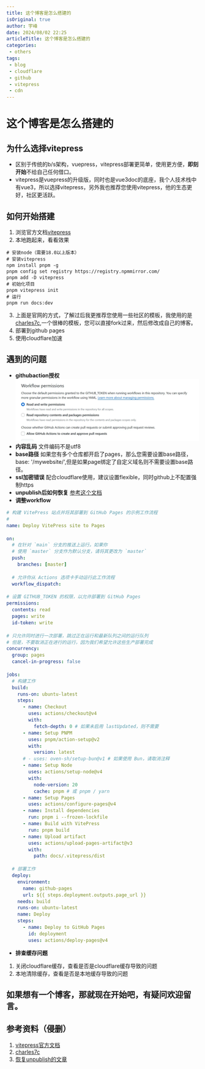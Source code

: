 ```yaml
---
title: 这个博客是怎么搭建的
isOriginal: true
author: 宇峰
date: 2024/08/02 22:25
articleTitle: 这个博客是怎么搭建的
categories:
 - others
tags:
 - blog
 - cloudflare
 - github
 - vitepress
 - cdn
---
```

# 这个博客是怎么搭建的
## 为什么选择vitepress
- 区别于传统的b/s架构，vuepress，vitepress部署更简单，使用更方便，**即刻开始**不给自己任何借口。
- vitepress是vuepress的升级版，同时也是vue3doc的底座，我个人技术栈中有vue3，所以选择vitepress，另外我也推荐您使用vitepress，他的生态更好，社区更活跃。
## 如何开始搭建
1. 浏览官方文档[vitepress](https://vitepress.dev/zh/guide/getting-started)
2. 本地跑起来，看看效果
```shell
# 安装node（需要18.0以上版本）
# 安装vitepress
npm install pnpm -g
pnpm config set registry https://registry.npmmirror.com/
pnpm add -D vitepress
# 初始化项目
pnpm vitepress init
# 运行
pnpm run docs:dev
```
3. 上面是官网的方式，了解过后我更推荐您使用一些社区的模板，我使用的是[charles7c](https://github.com/Charles7c/charles7c.github.io),一个很棒的模板，您可以直接fork过来，然后修改成自己的博客。
4. 部署到github pages
5. 使用cloudflare加速
## 遇到的问题
- **githubaction授权**
![githubaction.png](../../../../../public/img/githubaction.png)
- **内容乱码**
文件编码不是utf8
- **base路径**
如果您有多个仓库都开启了pages，那么您需要设置base路径，base: '/mywebsite/',但是如果page绑定了自定义域名则不需要设置base路径。
- **ssl加密错误**
配合cloudflare使用，建议设置flexible，同时github上不配置强制https
- **unpublish后如何恢复**
[参考这个文档](https://blog.csdn.net/weixin_46143152/article/details/129046623)
- **调整workflow**
```yaml
# 构建 VitePress 站点并将其部署到 GitHub Pages 的示例工作流程
#
name: Deploy VitePress site to Pages

on:
  # 在针对 `main` 分支的推送上运行。如果你
  # 使用 `master` 分支作为默认分支，请将其更改为 `master`
  push:
    branches: [master]

  # 允许你从 Actions 选项卡手动运行此工作流程
  workflow_dispatch:

# 设置 GITHUB_TOKEN 的权限，以允许部署到 GitHub Pages
permissions:
  contents: read
  pages: write
  id-token: write

# 只允许同时进行一次部署，跳过正在运行和最新队列之间的运行队列
# 但是，不要取消正在进行的运行，因为我们希望允许这些生产部署完成
concurrency:
  group: pages
  cancel-in-progress: false

jobs:
  # 构建工作
  build:
    runs-on: ubuntu-latest
    steps:
      - name: Checkout
        uses: actions/checkout@v4
        with:
          fetch-depth: 0 # 如果未启用 lastUpdated，则不需要
      - name: Setup PNPM
        uses: pnpm/action-setup@v2
        with:
          version: latest
      # - uses: oven-sh/setup-bun@v1 # 如果使用 Bun，请取消注释
      - name: Setup Node
        uses: actions/setup-node@v4
        with:
          node-version: 20
          cache: pnpm # 或 pnpm / yarn
      - name: Setup Pages
        uses: actions/configure-pages@v4
      - name: Install dependencies
        run: pnpm i --frozen-lockfile
      - name: Build with VitePress
        run: pnpm build
      - name: Upload artifact
        uses: actions/upload-pages-artifact@v3
        with:
          path: docs/.vitepress/dist

  # 部署工作
  deploy:
    environment:
      name: github-pages
      url: ${{ steps.deployment.outputs.page_url }}
    needs: build
    runs-on: ubuntu-latest
    name: Deploy
    steps:
      - name: Deploy to GitHub Pages
        id: deployment
        uses: actions/deploy-pages@v4
```
- **排查缓存问题**
1. 关闭cloudflare缓存，查看是否是cloudflare缓存导致的问题
2. 本地清除缓存，查看是否是本地缓存导致的问题
## 如果想有一个博客，那就现在开始吧，有疑问欢迎留言。
## 参考资料（侵删）
1. [vitepress官方文档](https://vitepress.dev/zh/guide/getting-started)
2. [charles7c](https://github.com/Charles7c/charles7c.github.io)
3. [恢复unpublish的文章](https://blog.csdn.net/weixin_46143152/article/details/129046623)
